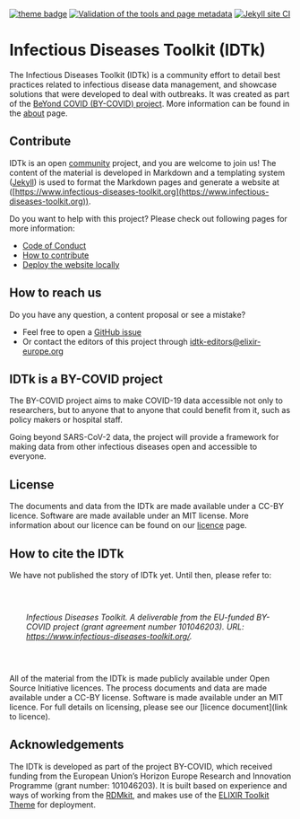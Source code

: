 [![theme badge](https://img.shields.io/badge/ELIXIR%20toolkit%20theme-jekyll-blue?color=0d6efd)](https://github.com/ELIXIR-Belgium/elixir-toolkit-theme) [![Validation of the tools and page metadata](https://github.com/elixir-europe/infectious-diseases-toolkit/actions/workflows/tool_list_conversion.yml/badge.svg)](https://github.com/elixir-europe/infectious-diseases-toolkit/actions/workflows/tool_list_conversion.yml) [![Jekyll site CI](https://github.com/elixir-europe/infectious-diseases-toolkit/actions/workflows/jekyll.yml/badge.svg)](https://github.com/elixir-europe/infectious-diseases-toolkit/actions/workflows/jekyll.yml)

# Infectious Diseases Toolkit (IDTk)

The Infectious Diseases Toolkit (IDTk) is a community effort to detail best practices related to infectious disease data management, and showcase solutions that were developed to deal with outbreaks. It was created as part of the [BeYond COVID (BY-COVID) project]( https://by-covid.org/). More information can be found in the [about](https://www.infectious-diseases-toolkit.org/about/) page.

## Contribute

IDTk is an open [community](https://www.infectious-diseases-toolkit.org/about/contributors) project, and you are welcome to join us! The content of the material is developed in Markdown and a templating system ([Jekyll](http://jekyllrb.com/)) is used to format the Markdown pages and generate a website at ([https://www.infectious-diseases-toolkit.org](https://www.infectious-diseases-toolkit.org)).

Do you want to help with this project? Please check out following pages for more information:

* [Code of Conduct](https://www.infectious-diseases-toolkit.org/CODE_OF_CONDUCT)
* [How to contribute](https://www.infectious-diseases-toolkit.org/contribute/)
* [Deploy the website locally](https://www.infectious-diseases-toolkit.org/contribute/working-with-git#the-advantage-of-working-locally-previewing-your-changes-through-your-web-browser)

## How to reach us

Do you have any question, a content proposal or see a mistake?
* Feel free to open a [GitHub issue](https://github.com/elixir-europe/infectious-diseases-toolkit/issues)
* Or contact the editors of this project through [idtk-editors@elixir-europe.org](mailto:rdm-editors@elixir-europe.org )


## IDTk is a BY-COVID project

The BY-COVID project aims to make COVID-19 data accessible not only to researchers, but to anyone that to anyone that could benefit from it, such as policy makers or hospital staff.

Going beyond SARS-CoV-2 data, the project will provide a framework for making data from other infectious diseases open and accessible to everyone.


## License

The documents and data from the IDTk are made available under a CC-BY licence. Software are made available under an MIT license. More information about our licence can be found on our [licence](LICENSE) page.

## How to cite the IDTk
We have not published the story of IDTk yet. Until then, please refer to:


<div style="padding:30px;"><p><i>Infectious Diseases Toolkit. A deliverable from the EU-funded BY-COVID project (grant agreement number 101046203). URL: <a href="https://www.infectious-diseases-toolkit.org/">https://www.infectious-diseases-toolkit.org/</a>.</i></p>
</div>

All of the material from the IDTk is made publicly available under Open Source Initiative licences. The process documents and data are made available under a CC-BY license. Software is made available under an MIT licence. For full details on licensing, please see our [licence document](link to licence).

## Acknowledgements

The IDTk is developed as part of the project BY-COVID, which received funding from the European Union’s Horizon Europe Research and Innovation Programme (grant number: 101046203). It is built based on experience and ways of working from the [RDMkit](https://rdmkit.elixir-europe.org/), and makes use of the [ELIXIR Toolkit Theme](https://elixir-belgium.github.io/elixir-toolkit-theme/) for deployment.
